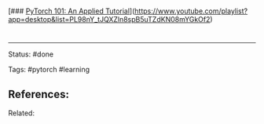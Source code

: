 # 
[### [PyTorch 101: An Applied Tutorial](https://www.youtube.com/playlist?list=PL98nY_tJQXZln8spB5uTZdKN08mYGkOf2)](https://www.youtube.com/playlist?app=desktop&list=PL98nY_tJQXZln8spB5uTZdKN08mYGkOf2)


# 

---
Status: #done

Tags: #pytorch #learning 

References:
- 

Related:
